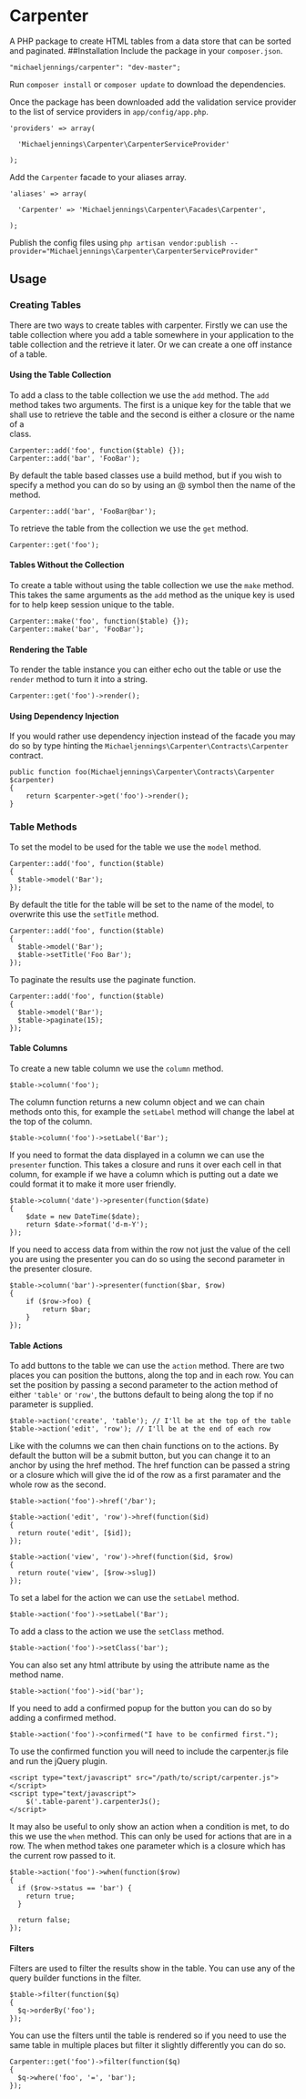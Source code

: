 # Carpenter
A PHP package to create HTML tables from a data store that can be sorted and paginated.
##Installation
Include the package in your `composer.json`.

    "michaeljennings/carpenter": "dev-master";

Run `composer install` or `composer update` to download the dependencies.

Once the package has been downloaded add the validation service provider to the list of service providers 
in `app/config/app.php`.

    'providers' => array(

      'Michaeljennings\Carpenter\CarpenterServiceProvider'
  
    );
    
Add the `Carpenter` facade to your aliases array.

    'aliases' => array(

      'Carpenter' => 'Michaeljennings\Carpenter\Facades\Carpenter',
      
    );

Publish the config files using `php artisan vendor:publish --provider="Michaeljennings\Carpenter\CarpenterServiceProvider"`

## Usage

### Creating Tables

There are two ways to create tables with carpenter. Firstly we can use the table collection where you add a table 
somewhere in your application to the table collection and the retrieve it later. Or we can create a one off instance of
a table.

#### Using the Table Collection

To add a class to the table collection we use the `add` method. The `add` method takes two arguments. The first is a 
unique key for the table that we shall use to retrieve the table and the second is either a closure or the name of a  
class.

    Carpenter::add('foo', function($table) {});
    Carpenter::add('bar', 'FooBar');    

By default the table based classes use a build method, but if you wish to specify a method you can do so by using an @ 
symbol then the name of the method.

    Carpenter::add('bar', 'FooBar@bar');
    
To retrieve the table from the collection we use the `get` method.

    Carpenter::get('foo');
    
#### Tables Without the Collection

To create a table without using the table collection we use the `make` method. This takes the same arguments as the 
`add` method as the unique key is used for to help keep session unique to the table.

    Carpenter::make('foo', function($table) {});
    Carpenter::make('bar', 'FooBar');

#### Rendering the Table

To render the table instance you can either echo out the table or use the `render` method to turn it into a string.

    Carpenter::get('foo')->render();
    
#### Using Dependency Injection

If you would rather use dependency injection instead of the facade you may do so by type hinting the 
`Michaeljennings\Carpenter\Contracts\Carpenter` contract.

    public function foo(Michaeljennings\Carpenter\Contracts\Carpenter $carpenter)
    {
        return $carpenter->get('foo')->render();
    }
    
### Table Methods

To set the model to be used for the table we use the `model` method.

    Carpenter::add('foo', function($table)
    {
      $table->model('Bar');
    });

By default the title for the table will be set to the name of the model, to overwrite this use the `setTitle` method.

    Carpenter::add('foo', function($table)
    {
      $table->model('Bar');
      $table->setTitle('Foo Bar');
    });
    
To paginate the results use the paginate function.

    Carpenter::add('foo', function($table)
    {
      $table->model('Bar');
      $table->paginate(15);
    });
    
#### Table Columns    

To create a new table column we use the `column` method.

    $table->column('foo');
    
The column function returns a new column object and we can chain methods onto this, for example the `setLabel` method 
will change the label at the top of the column.

    $table->column('foo')->setLabel('Bar');
    
If you need to format the data displayed in a column we can use the `presenter` function. This takes a closure
and runs it over each cell in that column, for example if we have a column which is putting out a date we could 
format it to make it more user friendly.

    $table->column('date')->presenter(function($date)
    {
        $date = new DateTime($date);
        return $date->format('d-m-Y');
    });
    
If you need to access data from within the row not just the value of the cell you are using the presenter you can 
do so using the second parameter in the presenter closure.

    $table->column('bar')->presenter(function($bar, $row)
    {
        if ($row->foo) {
            return $bar;
        }
    });
    
#### Table Actions

To add buttons to the table we can use the `action` method. There are two places you can position the buttons, along 
the top and in each row. You can set the position by passing a second parameter to the action method of either 
`'table'` or `'row'`, the buttons default to being along the top if no parameter is supplied.

    $table->action('create', 'table'); // I'll be at the top of the table
    $table->action('edit', 'row'); // I'll be at the end of each row

Like with the columns we can then chain functions on to the actions. By default the button will be a submit button, 
but you can change it to an anchor by using the href method. The href function can be passed a string or a closure 
which will give the id of the row as a first paramater and the whole row as the second.

    $table->action('foo')->href('/bar');
    
    $table->action('edit', 'row')->href(function($id) 
    {
      return route('edit', [$id]); 
    });
    
    $table->action('view', 'row')->href(function($id, $row) 
    {
      return route('view', [$row->slug]) 
    });

To set a label for the action we can use the `setLabel` method.

    $table->action('foo')->setLabel('Bar');
    
To add a class to the action we use the `setClass` method.

    $table->action('foo')->setClass('bar');
    
You can also set any html attribute by using the attribute name as the method name.

    $table->action('foo')->id('bar');
    
If you need to add a confirmed popup for the button you can do so by adding a confirmed method.

    $table->action('foo')->confirmed("I have to be confirmed first.");
    
To use the confirmed function you will need to include the carpenter.js file and run the jQuery plugin.
    
    <script type="text/javascript" src="/path/to/script/carpenter.js"></script>
    <script type="text/javascript">
        $('.table-parent').carpenterJs();
    </script>
    
It may also be useful to only show an action when a condition is met, to do this we use the `when` method. This can 
only be used for actions that are in a row. The when method takes one parameter which is a closure which has the 
current row passed to it.

    $table->action('foo')->when(function($row)
    {
      if ($row->status == 'bar') {
        return true;
      }
      
      return false;
    });
    
#### Filters

Filters are used to filter the results show in the table. You can use any of the query builder functions in the 
filter.

    $table->filter(function($q)
    {
      $q->orderBy('foo');
    });
    
You can use the filters until the table is rendered so if you need to use the same table in multiple places but 
filter it slightly differently you can do so.

    Carpenter::get('foo')->filter(function($q)
    {
      $q->where('foo', '=', 'bar');
    });
